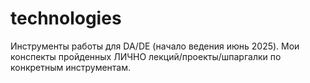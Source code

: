 # technologies
Инструменты работы для DA/DE (начало ведения июнь 2025). Мои конспекты пройденных ЛИЧНО лекций/проекты/шпаргалки по конкретным  инструментам.

